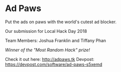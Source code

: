 # Ad Paws

Put the ads on paws with the world's cutest ad blocker.

Our submission for Local Hack Day 2018

Team Members: Joshua Franklin and Tiffany Phan

*Winner of the "Most Random Hack" prize!*

Check it out here: http://adpaws.tk
Devpost: https://devpost.com/software/ad-paws-s5xemd
